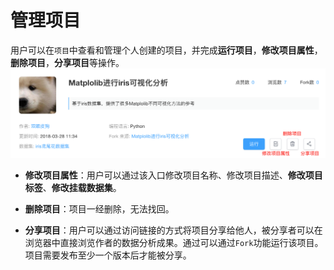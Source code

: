 # 管理项目

用户可以在`项目`中查看和管理个人创建的项目，并完成**运行项目**，**修改项目属性**，**删除项目**，**分享项目**等操作。
 ![image description](../image/project-management.png)
* **修改项目属性**：用户可以通过该入口修改项目名称、修改项目描述、**修改项目标签**、**修改挂载数据集**。

* **删除项目**：项目一经删除，无法找回。
* **分享项目**：用户可以通过访问链接的方式将项目分享给他人，被分享者可以在浏览器中直接浏览作者的数据分析成果。通过可以通过`Fork`功能运行该项目。项目需要发布至少一个版本后才能被分享。